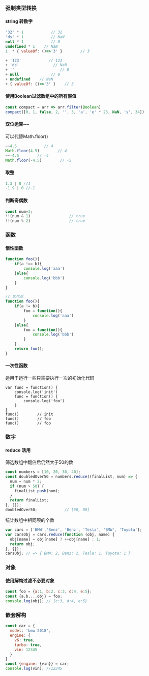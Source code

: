 ### 强制类型转换
#### string 转数字
``` js
'32' * 1            // 32
'ds' * 1            // NaN
null * 1            // 0
undefined * 1    // NaN
1  * { valueOf: ()=>'3' }        // 3

+ '123'            // 123
+ 'ds'               // NaN
+ ''                    // 0
+ null              // 0
+ undefined    // NaN
+ { valueOf: ()=>'3' }    // 3
```

#### 使用Boolean过滤数组中的所有假值
``` js
const compact = arr => arr.filter(Boolean)
compact([0, 1, false, 2, '', 3, 'a', 'e' * 23, NaN, 's', 34])             // [ 1, 2, 3, 'a', 's', 34 ]
```
#### 双位运算~~
可以代替Math.floor()
``` js
~~4.5            // 4
Math.floor(4.5)        // 4
~~-4.5        // -4
Math.floor(-4.5)        // -5
```
#### 取整
``` js
1.3 | 0 //1
-1.9 | 0 //-1
```
#### 判断奇偶数
``` js
const num=3;
!!(num & 1)					// true
!!(num % 2)					// true
```

### 函数
#### 惰性函数
``` js
function foo(){
    if(a !== b){
        console.log('aaa')
    }else{
        console.log('bbb')
    }
}

// 优化后
function foo(){
    if(a != b){
        foo = function(){
            console.log('aaa')
        }
    }else{
        foo = function(){
            console.log('bbb')
        }
    }
    return foo();
}
```
#### 一次性函数
适用于运行一些只需要执行一次的初始化代码
```
var func = function() {
    console.log('init')
    func = function() {
        console.log('foo')
    }
}
func()        // init
func()        // foo
func()        // foo

```
### 数字
#### reduce 活用
筛选数组中翻倍后仍然大于50的数
``` js
const numbers = [10, 20, 30, 40];
const doubledOver50 = numbers.reduce((finalList, num) => {
  num = num * 2;
  if (num > 50) {
    finalList.push(num);
  }
  return finalList;
}, []);
doubledOver50;            // [60, 80]
```
统计数组中相同项的个数
``` js
var cars = ['BMW','Benz', 'Benz', 'Tesla', 'BMW', 'Toyota'];
var carsObj = cars.reduce(function (obj, name) {
  obj[name] = obj[name] ? ++obj[name] : 1;
  return obj;
}, {});
carsObj; // => { BMW: 2, Benz: 2, Tesla: 1, Toyota: 1 }
```

### 对象
#### 使用解构过滤不必要对象
``` js
const foo = {a:1, b:2, c:3, d:4, e:5};
const {a,b,...obj} = foo;
console.log(obj); // {c:3, d:4, e:5}
```
### 嵌套解构
``` js
const car = {
  model: 'bmw 2018',
  engine: {
    v6: true,
    turbo: true,
    vin: 12345
  }
}
const {engine: {vin}} = car;
console.log(vin); //12345
```